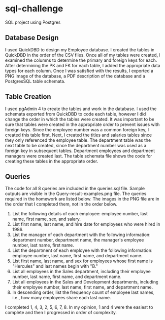 # sql-challenge
SQL project using Postgres

## Database Design
I used QuickDBD to design my Employee database.  I created the tables in QuickDBD in the order of the CSV files.  Once all of my tables were created, I examined the columns to determine the primary and foreign keys for each.  After determining the PK and FK for each table, I added the appropriate data types for each column.  Once I was satisfied with the results, I exported a PNG image of the database, a PDF description of the database and a PostgresSQL table schemata.

## Table Creation
I used pgAdmin 4 to create the tables and work in the database.  I used the schemata exported from QuickDBD to code each table, however I did change the order in which the tables were created.  It was important to be sure that tables were created in the appropriate order to prevent issues with foreign keys.  Since the employee number was a common foreign key, I created this table first.  Next, I created the titles and salaries tables since they only referenced the employee table.  The department table was the next table to be created, since the department number was used as a foreign key in subsequent tables.  Department employees and department managers were created last.  The table schemata file shows the code for creating these tables in the appropriate order.

## Queries
The code for all 8 queries are included in the queries.sql file.  Sample outputs are visible in the Query-result-examples.png file.  The queries required in the homework are listed below.  The images in the PNG file are in the order that I completed them, not in the order below.  

  1. List the following details of each employee: employee number, last name, first name, sex, and salary.
  2. List first name, last name, and hire date for employees who were hired in 1986.
  3. List the manager of each department with the following information: department number, department name, the manager's employee number, last name, first name.
  4. List the department of each employee with the following information: employee number, last name, first name, and department name.
  5. List first name, last name, and sex for employees whose first name is "Hercules" and last names begin with "B."
  6. List all employees in the Sales department, including their employee number, last name, first name, and department name.
  7. List all employees in the Sales and Development departments, including their employee number, last name, first name, and department name.
  8. In descending order, list the frequency count of employee last names, i.e., how many employees share each last name.
  
I completed 1, 4, 3, 2, 5, 6, 7, 8.  In my opinion, 1 and 4 were the easiest to complete and then I progressed in order of complexity.

